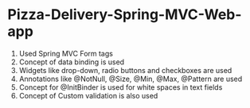 # Pizza-Delivery-Spring-MVC-Web-app

1. Used Spring MVC Form tags
2. Concept of data binding is used
3. Widgets like drop-down, radio buttons and checkboxes are used
4. Annotations like @NotNull, @Size, @Min, @Max, @Pattern are used
5. Concept for @InitBinder is used for white spaces in text fields
6. Concept of Custom validation is also used
